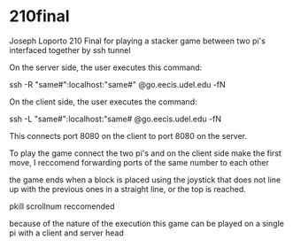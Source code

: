 # 210final
Joseph Loporto 210 Final for playing a stacker game between two pi's interfaced together by ssh tunnel

On the server side, the user executes this command:

ssh -R "same#":localhost:"same#" <eecis user>@go.eecis.udel.edu -fN

On the client side, the user executes the command:

ssh -L "same#":localhost:"same# <other eecis user>@go.eecis.udel.edu -fN

This connects port 8080 on the client to port 8080 on the server.



To play the game connect the two pi's and on the client side make the first move, I reccomend forwarding ports of the same number to each other

the game ends when a block is placed using the joystick that does not line up with the previous ones in a straight line, or the top is reached.

pkill scrollnum reccomended

because of the nature of the execution this game can be played on a single pi with a client and server head
